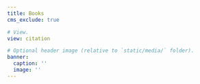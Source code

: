 ```yaml
---
title: Books
cms_exclude: true

# View.
view: citation

# Optional header image (relative to `static/media/` folder).
banner:
  caption: ''
  image: ''
---
```

